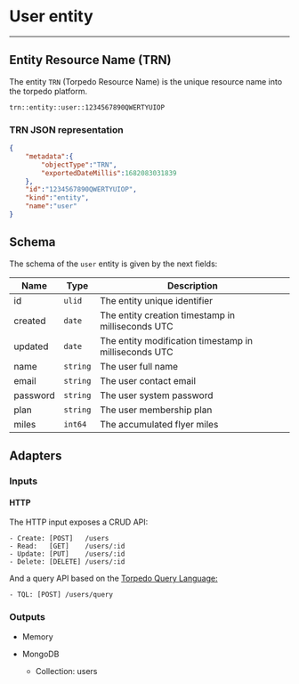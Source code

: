 # User entity

--------



## Entity Resource Name (TRN)

The entity `TRN` (Torpedo Resource Name) is the unique resource name into the torpedo platform.

```text
trn::entity::user::1234567890QWERTYUIOP
```

### TRN JSON representation
```json
{
    "metadata":{
        "objectType":"TRN",
        "exportedDateMillis":1682083031839
    },
    "id":"1234567890QWERTYUIOP",
    "kind":"entity",
    "name":"user"
}
```

## Schema

The schema of the `user` entity is given by the next fields:

| Name      | Type    | Description                                           |
|-----------|---------|-------------------------------------------------------|
| id        | `ulid`    | The entity unique identifier                      |
| created   | `date`    | The entity creation timestamp in milliseconds UTC     |
| updated   | `date`    | The entity modification timestamp in milliseconds UTC |
| name | `string`  | The user full name |
| email | `string`  | The user contact email |
| password | `string`  | The user system password |
| plan | `string`  | The user membership plan |
| miles | `int64`  | The accumulated flyer miles |


## Adapters

### Inputs

#### HTTP
The HTTP input exposes a CRUD API:

```
- Create: [POST]   /users
- Read:   [GET]    /users/:id
- Update: [PUT]    /users/:id
- Delete: [DELETE] /users/:id
```

And a query API based on the [Torpedo Query Language:](https://darksubmarine.com/docs/torpedo/tql.html)

```
- TQL: [POST] /users/query
```

### Outputs


 - Memory
 

 - MongoDB 
   - Collection: users


